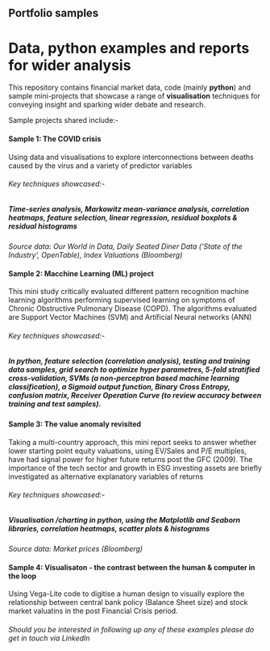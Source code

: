## Portfolio samples
# Data, python examples and reports for wider analysis
This repository contains financial market data, code (mainly **python**) and sample mini-projects that showcase a range of **visualisation** techniques for conveying insight and sparking wider debate and research.  

Sample projects shared include:-  

#### Sample 1: The COVID crisis
Using data and visualisations to explore interconnections between deaths caused by the virus and a variety of predictor variables
###### Key techniques showcased:-
##### Time-series analysis, Markowitz mean-variance analysis, correlation heatmaps, feature selection, linear regression, residual boxplots & residual histograms 
*Source data: Our World in Data, Daily Seated Diner Data ('State of the Industry', OpenTable), Index Valuations (Bloomberg)*  

#### Sample 2: Macchine Learning (ML) project

This mini study critically evaluated different pattern recognition machine learning algorithms performing supervised learning on symptoms of Chronic Obstructive Pulmonary Disease (COPD). The algorithms evaluated are Support Vector Machines (SVM) and Artificial Neural networks (ANN)  

###### Key techniques showcased:-
#####  In **python**, feature selection (correlation analysis), testing and training data samples, grid search to optimize hyper parametres, **5-fold stratified cross-validation**, SVMs (a non-perceptron based machine learning classification), a Sigmoid output function, Binary Cross Entropy, **confusion matrix**, Receiver Operation Curve (to review accuracy between training and test samples).  


#### Sample 3: The value anomaly revisited  

Taking a multi-country approach, this mini report seeks to answer whether lower starting point equity valuations, using EV/Sales and P/E multiples, have had signal power for higher future returns post the GFC (2009). The importance of the tech sector and growth in ESG investing assets are briefly investigated as alternative explanatory variables of returns  
###### Key techniques showcased:-
##### Visualisation /charting in **python**, using the Matplotlib and Seaborn libraries, correlation heatmaps, scatter plots & histograms  

*Source data: Market prices (Bloomberg)*

#### Sample 4: Visualisaton - the contrast between the human & computer in the loop  

Using Vega-Lite code to digitise a human design to visually explore the relationship between central bank policy (Balance Sheet size) and stock market valuatins in the post Financial Crisis period. 

###### Should you be interested in following up any of these examples please do get in touch via LinkedIn

